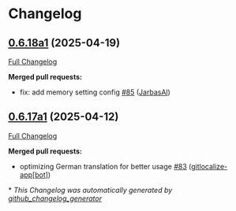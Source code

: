 # Changelog

## [0.6.18a1](https://github.com/OpenVoiceOS/ovos-persona/tree/0.6.18a1) (2025-04-19)

[Full Changelog](https://github.com/OpenVoiceOS/ovos-persona/compare/0.6.17a1...0.6.18a1)

**Merged pull requests:**

- fix: add memory setting config [\#85](https://github.com/OpenVoiceOS/ovos-persona/pull/85) ([JarbasAl](https://github.com/JarbasAl))

## [0.6.17a1](https://github.com/OpenVoiceOS/ovos-persona/tree/0.6.17a1) (2025-04-12)

[Full Changelog](https://github.com/OpenVoiceOS/ovos-persona/compare/0.6.16...0.6.17a1)

**Merged pull requests:**

- optimizing German translation for better usage [\#83](https://github.com/OpenVoiceOS/ovos-persona/pull/83) ([gitlocalize-app[bot]](https://github.com/apps/gitlocalize-app))



\* *This Changelog was automatically generated by [github_changelog_generator](https://github.com/github-changelog-generator/github-changelog-generator)*
